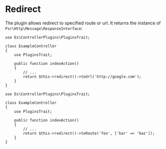 Redirect
========

The plugin allows redirect to specified route or url. It returns the instance
of `Psr\Http\Message\ResponseInterface`:
```
use Es\ControllerPlugins\PluginsTrait;

class ExampleController
{
    use PluginsTrait;

    public function indexAction()
    {
        // ...
        return $this->redirect()->toUrl('http://google.com');
    }
}
```
```
use Es\ControllerPlugins\PluginsTrait;

class ExampleController
{
    use PluginsTrait;

    public function indexAction()
    {
        // ...
        return $this->redirect()->toRoute('foo', ['bar' => 'baz']);
    }
}
```
